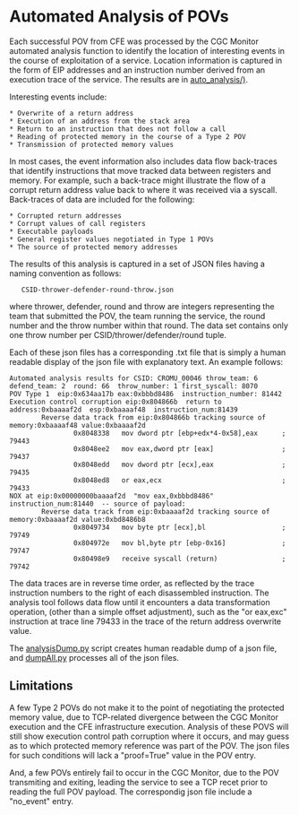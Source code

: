 Automated Analysis of POVs
==========================

Each successful POV from CFE was processed by the CGC Monitor
automated analysis function to identify the location of
interesting events in the course of exploitation of a service.
Location information is captured in the form of EIP addresses and
an instruction number derived from an execution trace of the
service.  The results are in [auto_analysis/)](auto_analysis/).

Interesting events include:

    * Overwrite of a return address
    * Execution of an address from the stack area
    * Return to an instruction that does not follow a call
    * Reading of protected memory in the course of a Type 2 POV
    * Transmission of protected memory values

In most cases, the event information also includes data flow
back-traces that identify instructions that move tracked data between
registers and memory.  For example, such a back-trace might illustrate
the flow of a corrupt return address value back to where it was
received via a syscall.  Back-traces of data are included for the
following:

    * Corrupted return addresses
    * Corrupt values of call registers
    * Executable payloads
    * General register values negotiated in Type 1 POVs
    * The source of protected memory addresses

The results of this analysis is captured in a set of JSON files 
having a naming convention as follows:

       CSID-thrower-defender-round-throw.json

where thrower, defender, round and throw are integers representing
the team that submitted the POV, the team running the service, the
round number and the throw number within that round.  The data set contains
only one throw number per CSID/thrower/defender/round tuple.

Each of these json files has a corresponding .txt file that is simply
a human readable display of the json file with explanatory text.  An example follows:


    Automated analysis results for CSID: CROMU_00046 throw_team: 6  defend_team: 2  round: 66  throw_number: 1 first_syscall: 8070
    POV Type 1  eip:0x634aa17b eax:0xbbbd8486  instruction_number: 81442
    Execution control corruption eip:0x804866b  return to address:0xbaaaaf2d  esp:0xbaaaaf48  instruction_num:81439
            Reverse data track from eip:0x804866b tracking source of memory:0xbaaaaf48 value:0xbaaaaf2d
                    0x8048338   mov dword ptr [ebp+edx*4-0x58],eax      ; 79443
                    0x8048ee2   mov eax,dword ptr [eax]                 ; 79437
                    0x8048edd   mov dword ptr [ecx],eax                 ; 79435
                    0x8048ed8   or eax,ecx                              ; 79433
    NOX at eip:0x00000000baaaaf2d  "mov eax,0xbbbd8486" instruction_num:81440  -- source of payload:
            Reverse data track from eip:0xbaaaaf2d tracking source of memory:0xbaaaaf2d value:0xbd8486b8
                    0x8049734   mov byte ptr [ecx],bl                   ; 79749
                    0x804972e   mov bl,byte ptr [ebp-0x16]              ; 79747
                    0x80498e9   receive syscall (return)                ; 79742


The data traces are in reverse time order, as reflected by the trace instruction numbers to the right of each disassembled instruction.
The analysis tool follows data flow until it encounters a data transformation operation, (other than a simple offset adjustment),
such as the "or eax,exc" instruction at trace line 79433 in the trace of the return address overwrite value.

The [analysisDump.py](analysisDump.py) script creates human readable dump of a json file, and [dumpAll.py](dumpAll.py) processes
all of the json files.

## Limitations ##
A few Type 2 POVs do not make it to the point of negotiating the protected memory value, due to TCP-related divergence between the
CGC Monitor execution and the CFE infrastructure execution.  Analysis of these POVS will still show execution control path
corruption where it occurs, and may guess as to which protected memory reference was part of the POV.  The json files for such
conditions will lack a "proof=True" value in the POV entry.

And, a few POVs entirely fail to occur in the CGC Monitor, due to the POV transmiting and exiting, leading the service to see
a TCP recet prior to reading the full POV payload.  The correspondig json file include a "no\_event" entry.
